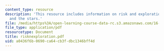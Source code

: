 ```yaml
---
content_type: resource
description: 'This resource includes information on risk and exploration: earth, sea
  and the stars.'
file: /media/https%3A/open-learning-course-data-rc.s3.amazonaws.com/16-423j-aerospace-biomedical-and-life-support-engineering-spring-2006/a0436f6b0690ca64cb3fdbc1346bff4d_risknexploration.pdf
file_type: application/pdf
resourcetype: Document
title: risknexploration.pdf
uid: a0436f6b-0690-ca64-cb3f-dbc1346bff4d
---
```

